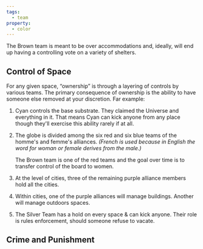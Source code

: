 ```yaml
---
tags:
  - team
property:
  - color
---
```

The Brown team is meant to be over accommodations and, ideally, will end up having a controlling vote on a variety of shelters.

## Control of Space

For any given space, “ownership” is through a layering of controls by various teams. The primary consequence of ownership is the ability to have someone else removed at your discretion. Far example:

1. Cyan controls the base substrate. They claimed the Universe and everything in it. That means Cyan can kick anyone from any place though they'll exercise this ability rarely if at all.
2. The globe is divided among the six red and six blue teams of the homme's and femme's alliances. *(French is used because in English the word for woman or female derives from the male.)*

	The Brown team is one of the red teams and the goal over time is to transfer control of the board to women.
	
3. At the level of cities, three of the remaining purple alliance members hold all the cities.
4. Within cities, one of the purple alliances will manage buildings. Another will manage outdoors spaces.
5. The Silver Team has a hold on every space & can kick anyone. Their role is rules enforcement, should someone refuse to vacate.

## Crime and Punishment

